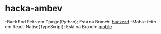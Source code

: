 # hacka-ambev
-Back End Feito em Django(Python); Está na Branch: [backend](https://github.com/Nephilim-Jack/hacka-ambev/tree/backend)
-Mobile feito em React-Native(TypeScript); Está na Branch: [mobile](https://github.com/Nephilim-Jack/hacka-ambev/tree/mobile)
